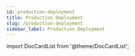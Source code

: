 ```yaml
---
id: production-deployment
title: Production Deployment
slug: /production-deployment
sidebar_label: Production Deployment
---
```


import DocCardList from '@theme/DocCardList';

<DocCardList />